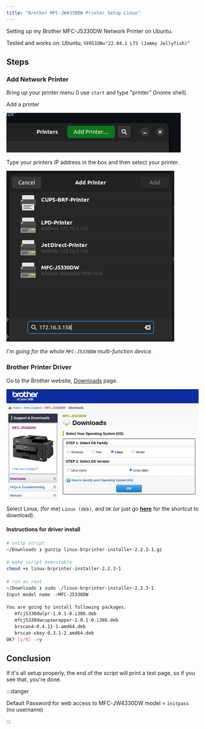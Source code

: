 ```yaml
---
title: "Brother MFC-JW4330DW Printer Setup Linux"
---
```


Setting up my Brother MFC-J5330DW Network Printer on Ubuntu.

Tested and works on: Ubuntu, `VERSION="22.04.1 LTS (Jammy Jellyfish)"`

## Steps

### Add Network Printer

Bring up your printer menu (I use `start` and type "printer" Gnome shell).

Add a printer

![add printer](/img/brother-printer-1.png)

Type your printers IP address in the box and then select your printer.

![ip addy printer](/img/brother-printer-2.png)

_I'm going for the whole `MFC-J5330DW` multi-function device._

### Brother Printer Driver

Go to the Brother website, [Downloads](https://support.brother.com/g/b/downloadtop.aspx?c=nz&lang=en&prod=mfcj5330dw_us_eu_as) page.

![download driver](/img/brother-printer-3.png)

Select Linux, (for me) `Linux (deb)`, and `OK` (or just go **[here](https://support.brother.com/g/b/downloadhowto.aspx?c=nz&lang=en&prod=mfcj5330dw_us_eu_as&os=128&dlid=dlf006893_000&flang=4&type3=625)** for the shortcut to download).

#### Instructions for driver install

```bash
# unzip script
~/Downloads ❯ gunzip linux-brprinter-installer-2.2.3-1.gz

# make script executable
chmod +x linux-brprinter-installer-2.2.3-1

# run as root
~/Downloads ❯ sudo ./linux-brprinter-installer-2.2.3-1
Input model name ->MFC-J5330DW                             
                                                           
You are going to install following packages.               
   mfcj5330dwlpr-1.0.1-0.i386.deb                          
   mfcj5330dwcupswrapper-1.0.1-0.i386.deb                  
   brscan4-0.4.11-1.amd64.deb                              
   brscan-skey-0.3.1-2.amd64.deb
OK? [y/N] ->y
```

## Conclusion

If it's all setup properly, the end of the script will print a test page, so if you see that, you're done.

:::danger

Default Password for web access to MFC-JW4330DW model = `initpass` (no username)

:::
